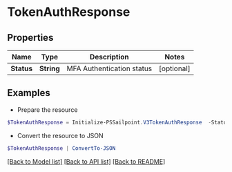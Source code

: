 # TokenAuthResponse
## Properties

Name | Type | Description | Notes
------------ | ------------- | ------------- | -------------
**Status** | **String** | MFA Authentication status | [optional] 

## Examples

- Prepare the resource
```powershell
$TokenAuthResponse = Initialize-PSSailpoint.V3TokenAuthResponse  -Status PENDING
```

- Convert the resource to JSON
```powershell
$TokenAuthResponse | ConvertTo-JSON
```

[[Back to Model list]](../README.md#documentation-for-models) [[Back to API list]](../README.md#documentation-for-api-endpoints) [[Back to README]](../README.md)

